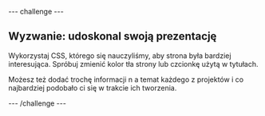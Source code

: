 \--- challenge \---

## Wyzwanie: udoskonal swoją prezentację

Wykorzystaj CSS, którego się nauczyliśmy, aby strona była bardziej interesująca. Spróbuj zmienić kolor tła strony lub czcionkę użytą w tytułach.

Możesz też dodać trochę informacji n a temat każdego z projektów i co najbardziej podobało ci się w trakcie ich tworzenia.

\--- /challenge \---